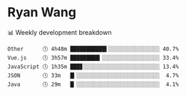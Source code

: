 # Ryan Wang

 <!-- waka-box start -->
📊 Weekly development breakdown
```text
Other      🕓 4h48m ███████████▍░░░░░░░░░░░░░░░░ 40.7%
Vue.js     🕓 3h57m █████████▎░░░░░░░░░░░░░░░░░░ 33.4%
JavaScript 🕓 1h35m ███▊░░░░░░░░░░░░░░░░░░░░░░░░ 13.4%
JSON       🕓 33m   █▎░░░░░░░░░░░░░░░░░░░░░░░░░░  4.7%
Java       🕓 29m   █▏░░░░░░░░░░░░░░░░░░░░░░░░░░  4.1%
```
<!-- Powered by https://github.com/YouEclipse/waka-box-go . -->
<!-- waka-box end -->
